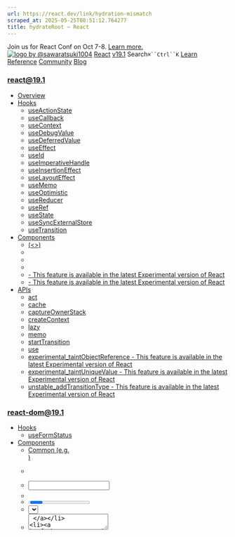 ```yaml
---
url: https://react.dev/link/hydration-mismatch
scraped_at: 2025-05-25T08:51:12.764277
title: hydrateRoot – React
---
```


Join us for React Conf on Oct 7-8.
[Learn more.](https://conf.react.dev/)
[![logo by @sawaratsuki1004](https://react.dev/_next/image?url=%2Fimages%2Fuwu.png&w=128&q=75)](https://react.dev/)
[React](https://react.dev/)
[v19.1](https://react.dev/versions)
Search`⌘``Ctrl``K`
[Learn](https://react.dev/learn)
[Reference](https://react.dev/reference/react)
[Community](https://react.dev/community)
[Blog](https://react.dev/blog)
[](https://react.dev/community/translations)
[](https://github.com/facebook/react/releases)
### react@19.1
  * [Overview ](https://react.dev/reference/react "Overview")
  * [Hooks ](https://react.dev/reference/react/hooks "Hooks")
    * [useActionState ](https://react.dev/reference/react/useActionState "useActionState")
    * [useCallback ](https://react.dev/reference/react/useCallback "useCallback")
    * [useContext ](https://react.dev/reference/react/useContext "useContext")
    * [useDebugValue ](https://react.dev/reference/react/useDebugValue "useDebugValue")
    * [useDeferredValue ](https://react.dev/reference/react/useDeferredValue "useDeferredValue")
    * [useEffect ](https://react.dev/reference/react/useEffect "useEffect")
    * [useId ](https://react.dev/reference/react/useId "useId")
    * [useImperativeHandle ](https://react.dev/reference/react/useImperativeHandle "useImperativeHandle")
    * [useInsertionEffect ](https://react.dev/reference/react/useInsertionEffect "useInsertionEffect")
    * [useLayoutEffect ](https://react.dev/reference/react/useLayoutEffect "useLayoutEffect")
    * [useMemo ](https://react.dev/reference/react/useMemo "useMemo")
    * [useOptimistic ](https://react.dev/reference/react/useOptimistic "useOptimistic")
    * [useReducer ](https://react.dev/reference/react/useReducer "useReducer")
    * [useRef ](https://react.dev/reference/react/useRef "useRef")
    * [useState ](https://react.dev/reference/react/useState "useState")
    * [useSyncExternalStore ](https://react.dev/reference/react/useSyncExternalStore "useSyncExternalStore")
    * [useTransition ](https://react.dev/reference/react/useTransition "useTransition")
  * [Components ](https://react.dev/reference/react/components "Components")
    * [<Fragment> (<>) ](https://react.dev/reference/react/Fragment "<Fragment> \(<>\)")
    * [<Profiler> ](https://react.dev/reference/react/Profiler "<Profiler>")
    * [<StrictMode> ](https://react.dev/reference/react/StrictMode "<StrictMode>")
    * [<Suspense> ](https://react.dev/reference/react/Suspense "<Suspense>")
    * [<Activity> - This feature is available in the latest Experimental version of React](https://react.dev/reference/react/Activity "<Activity>")
    * [<ViewTransition> - This feature is available in the latest Experimental version of React](https://react.dev/reference/react/ViewTransition "<ViewTransition>")
  * [APIs ](https://react.dev/reference/react/apis "APIs")
    * [act ](https://react.dev/reference/react/act "act")
    * [cache ](https://react.dev/reference/react/cache "cache")
    * [captureOwnerStack ](https://react.dev/reference/react/captureOwnerStack "captureOwnerStack")
    * [createContext ](https://react.dev/reference/react/createContext "createContext")
    * [lazy ](https://react.dev/reference/react/lazy "lazy")
    * [memo ](https://react.dev/reference/react/memo "memo")
    * [startTransition ](https://react.dev/reference/react/startTransition "startTransition")
    * [use ](https://react.dev/reference/react/use "use")
    * [experimental_taintObjectReference  - This feature is available in the latest Experimental version of React](https://react.dev/reference/react/experimental_taintObjectReference "experimental_taintObjectReference")
    * [experimental_taintUniqueValue  - This feature is available in the latest Experimental version of React](https://react.dev/reference/react/experimental_taintUniqueValue "experimental_taintUniqueValue")
    * [unstable_addTransitionType  - This feature is available in the latest Experimental version of React](https://react.dev/reference/react/addTransitionType "unstable_addTransitionType")
### react-dom@19.1
  * [Hooks ](https://react.dev/reference/react-dom/hooks "Hooks")
    * [useFormStatus ](https://react.dev/reference/react-dom/hooks/useFormStatus "useFormStatus")
  * [Components ](https://react.dev/reference/react-dom/components "Components")
    * [Common (e.g. <div>) ](https://react.dev/reference/react-dom/components/common "Common \(e.g. <div>\)")
    * [<form> ](https://react.dev/reference/react-dom/components/form "<form>")
    * [<input> ](https://react.dev/reference/react-dom/components/input "<input>")
    * [<option> ](https://react.dev/reference/react-dom/components/option "<option>")
    * [<progress> ](https://react.dev/reference/react-dom/components/progress "<progress>")
    * [<select> ](https://react.dev/reference/react-dom/components/select "<select>")
    * [<textarea> ](https://react.dev/reference/react-dom/components/textarea "<textarea>")
    * [<link> ](https://react.dev/reference/react-dom/components/link "<link>")
    * [<meta> ](https://react.dev/reference/react-dom/components/meta "<meta>")
    * [<script> ](https://react.dev/reference/react-dom/components/script "<script>")
    * [<style> ](https://react.dev/reference/react-dom/components/style "<style>")
    * [<title> ](https://react.dev/reference/react-dom/components/title "<title>")
  * [APIs ](https://react.dev/reference/react-dom "APIs")
    * [createPortal ](https://react.dev/reference/react-dom/createPortal "createPortal")
    * [flushSync ](https://react.dev/reference/react-dom/flushSync "flushSync")
    * [preconnect ](https://react.dev/reference/react-dom/preconnect "preconnect")
    * [prefetchDNS ](https://react.dev/reference/react-dom/prefetchDNS "prefetchDNS")
    * [preinit ](https://react.dev/reference/react-dom/preinit "preinit")
    * [preinitModule ](https://react.dev/reference/react-dom/preinitModule "preinitModule")
    * [preload ](https://react.dev/reference/react-dom/preload "preload")
    * [preloadModule ](https://react.dev/reference/react-dom/preloadModule "preloadModule")
  * [Client APIs ](https://react.dev/reference/react-dom/client "Client APIs")
    * [createRoot ](https://react.dev/reference/react-dom/client/createRoot "createRoot")
    * [hydrateRoot ](https://react.dev/reference/react-dom/client/hydrateRoot "hydrateRoot")
  * [Server APIs ](https://react.dev/reference/react-dom/server "Server APIs")
    * [renderToPipeableStream ](https://react.dev/reference/react-dom/server/renderToPipeableStream "renderToPipeableStream")
    * [renderToReadableStream ](https://react.dev/reference/react-dom/server/renderToReadableStream "renderToReadableStream")
    * [renderToStaticMarkup ](https://react.dev/reference/react-dom/server/renderToStaticMarkup "renderToStaticMarkup")
    * [renderToString ](https://react.dev/reference/react-dom/server/renderToString "renderToString")
  * [Static APIs ](https://react.dev/reference/react-dom/static "Static APIs")
    * [prerender ](https://react.dev/reference/react-dom/static/prerender "prerender")
    * [prerenderToNodeStream ](https://react.dev/reference/react-dom/static/prerenderToNodeStream "prerenderToNodeStream")
### Rules of React
  * [Overview ](https://react.dev/reference/rules "Overview")
    * [Components and Hooks must be pure ](https://react.dev/reference/rules/components-and-hooks-must-be-pure "Components and Hooks must be pure")
    * [React calls Components and Hooks ](https://react.dev/reference/rules/react-calls-components-and-hooks "React calls Components and Hooks")
    * [Rules of Hooks ](https://react.dev/reference/rules/rules-of-hooks "Rules of Hooks")
### React Server Components
  * [Server Components ](https://react.dev/reference/rsc/server-components "Server Components")
  * [Server Functions ](https://react.dev/reference/rsc/server-functions "Server Functions")
  * [Directives ](https://react.dev/reference/rsc/directives "Directives")
    * ['use client' ](https://react.dev/reference/rsc/use-client "'use client'")
    * ['use server' ](https://react.dev/reference/rsc/use-server "'use server'")
### Legacy APIs
  * [Legacy React APIs ](https://react.dev/reference/react/legacy "Legacy React APIs")
    * [Children ](https://react.dev/reference/react/Children "Children")
    * [cloneElement ](https://react.dev/reference/react/cloneElement "cloneElement")
    * [Component ](https://react.dev/reference/react/Component "Component")
    * [createElement ](https://react.dev/reference/react/createElement "createElement")
    * [createRef ](https://react.dev/reference/react/createRef "createRef")
    * [forwardRef ](https://react.dev/reference/react/forwardRef "forwardRef")
    * [isValidElement ](https://react.dev/reference/react/isValidElement "isValidElement")
    * [PureComponent ](https://react.dev/reference/react/PureComponent "PureComponent")


Is this page useful?
[API Reference](https://react.dev/reference/react)
[Client APIs](https://react.dev/reference/react-dom/client)
# hydrateRoot[](https://react.dev/reference/react-dom/client/hydrateRoot#undefined "Link for this heading")
`hydrateRoot` lets you display React components inside a browser DOM node whose HTML content was previously generated by [`react-dom/server`.](https://react.dev/reference/react-dom/server)
```

const root = hydrateRoot(domNode, reactNode, options?)

```

  * [Reference ](https://react.dev/reference/react-dom/client/hydrateRoot#reference)
    * [`hydrateRoot(domNode, reactNode, options?)` ](https://react.dev/reference/react-dom/client/hydrateRoot#hydrateroot)
    * [`root.render(reactNode)` ](https://react.dev/reference/react-dom/client/hydrateRoot#root-render)
    * [`root.unmount()` ](https://react.dev/reference/react-dom/client/hydrateRoot#root-unmount)
  * [Usage ](https://react.dev/reference/react-dom/client/hydrateRoot#usage)
    * [Hydrating server-rendered HTML ](https://react.dev/reference/react-dom/client/hydrateRoot#hydrating-server-rendered-html)
    * [Hydrating an entire document ](https://react.dev/reference/react-dom/client/hydrateRoot#hydrating-an-entire-document)
    * [Suppressing unavoidable hydration mismatch errors ](https://react.dev/reference/react-dom/client/hydrateRoot#suppressing-unavoidable-hydration-mismatch-errors)
    * [Handling different client and server content ](https://react.dev/reference/react-dom/client/hydrateRoot#handling-different-client-and-server-content)
    * [Updating a hydrated root component ](https://react.dev/reference/react-dom/client/hydrateRoot#updating-a-hydrated-root-component)
    * [Error logging in production ](https://react.dev/reference/react-dom/client/hydrateRoot#error-logging-in-production)
  * [Troubleshooting ](https://react.dev/reference/react-dom/client/hydrateRoot#troubleshooting)
    * [I’m getting an error: “You passed a second argument to root.render” ](https://react.dev/reference/react-dom/client/hydrateRoot#im-getting-an-error-you-passed-a-second-argument-to-root-render)


## Reference [](https://react.dev/reference/react-dom/client/hydrateRoot#reference "Link for Reference ")
### `hydrateRoot(domNode, reactNode, options?)` [](https://react.dev/reference/react-dom/client/hydrateRoot#hydrateroot "Link for this heading")
Call `hydrateRoot` to “attach” React to existing HTML that was already rendered by React in a server environment.
```

import { hydrateRoot } from 'react-dom/client';
const domNode = document.getElementById('root');
const root = hydrateRoot(domNode, reactNode);

```

React will attach to the HTML that exists inside the `domNode`, and take over managing the DOM inside it. An app fully built with React will usually only have one `hydrateRoot` call with its root component.
[See more examples below.](https://react.dev/reference/react-dom/client/hydrateRoot#usage)
#### Parameters [](https://react.dev/reference/react-dom/client/hydrateRoot#parameters "Link for Parameters ")
  * `domNode`: A [DOM element](https://developer.mozilla.org/en-US/docs/Web/API/Element) that was rendered as the root element on the server.
  * `reactNode`: The “React node” used to render the existing HTML. This will usually be a piece of JSX like `<App />` which was rendered with a `ReactDOM Server` method such as `renderToPipeableStream(<App />)`.
  * **optional** `options`: An object with options for this React root.
    * **optional** `onCaughtError`: Callback called when React catches an error in an Error Boundary. Called with the `error` caught by the Error Boundary, and an `errorInfo` object containing the `componentStack`.
    * **optional** `onUncaughtError`: Callback called when an error is thrown and not caught by an Error Boundary. Called with the `error` that was thrown and an `errorInfo` object containing the `componentStack`.
    * **optional** `onRecoverableError`: Callback called when React automatically recovers from errors. Called with the `error` React throws, and an `errorInfo` object containing the `componentStack`. Some recoverable errors may include the original error cause as `error.cause`.
    * **optional** `identifierPrefix`: A string prefix React uses for IDs generated by [`useId`.](https://react.dev/reference/react/useId) Useful to avoid conflicts when using multiple roots on the same page. Must be the same prefix as used on the server.


#### Returns [](https://react.dev/reference/react-dom/client/hydrateRoot#returns "Link for Returns ")
`hydrateRoot` returns an object with two methods: [`render`](https://react.dev/reference/react-dom/client/hydrateRoot#root-render) and [`unmount`.](https://react.dev/reference/react-dom/client/hydrateRoot#root-unmount)
#### Caveats [](https://react.dev/reference/react-dom/client/hydrateRoot#caveats "Link for Caveats ")
  * `hydrateRoot()` expects the rendered content to be identical with the server-rendered content. You should treat mismatches as bugs and fix them.
  * In development mode, React warns about mismatches during hydration. There are no guarantees that attribute differences will be patched up in case of mismatches. This is important for performance reasons because in most apps, mismatches are rare, and so validating all markup would be prohibitively expensive.
  * You’ll likely have only one `hydrateRoot` call in your app. If you use a framework, it might do this call for you.
  * If your app is client-rendered with no HTML rendered already, using `hydrateRoot()` is not supported. Use [`createRoot()`](https://react.dev/reference/react-dom/client/createRoot) instead.


### `root.render(reactNode)` [](https://react.dev/reference/react-dom/client/hydrateRoot#root-render "Link for this heading")
Call `root.render` to update a React component inside a hydrated React root for a browser DOM element.
```

root.render(<App />);

```

React will update `<App />` in the hydrated `root`.
[See more examples below.](https://react.dev/reference/react-dom/client/hydrateRoot#usage)
#### Parameters [](https://react.dev/reference/react-dom/client/hydrateRoot#root-render-parameters "Link for Parameters ")
  * `reactNode`: A “React node” that you want to update. This will usually be a piece of JSX like `<App />`, but you can also pass a React element constructed with [`createElement()`](https://react.dev/reference/react/createElement), a string, a number, `null`, or `undefined`.


#### Returns [](https://react.dev/reference/react-dom/client/hydrateRoot#root-render-returns "Link for Returns ")
`root.render` returns `undefined`.
#### Caveats [](https://react.dev/reference/react-dom/client/hydrateRoot#root-render-caveats "Link for Caveats ")
  * If you call `root.render` before the root has finished hydrating, React will clear the existing server-rendered HTML content and switch the entire root to client rendering.


### `root.unmount()` [](https://react.dev/reference/react-dom/client/hydrateRoot#root-unmount "Link for this heading")
Call `root.unmount` to destroy a rendered tree inside a React root.
```

root.unmount();

```

An app fully built with React will usually not have any calls to `root.unmount`.
This is mostly useful if your React root’s DOM node (or any of its ancestors) may get removed from the DOM by some other code. For example, imagine a jQuery tab panel that removes inactive tabs from the DOM. If a tab gets removed, everything inside it (including the React roots inside) would get removed from the DOM as well. You need to tell React to “stop” managing the removed root’s content by calling `root.unmount`. Otherwise, the components inside the removed root won’t clean up and free up resources like subscriptions.
Calling `root.unmount` will unmount all the components in the root and “detach” React from the root DOM node, including removing any event handlers or state in the tree.
#### Parameters [](https://react.dev/reference/react-dom/client/hydrateRoot#root-unmount-parameters "Link for Parameters ")
`root.unmount` does not accept any parameters.
#### Returns [](https://react.dev/reference/react-dom/client/hydrateRoot#root-unmount-returns "Link for Returns ")
`root.unmount` returns `undefined`.
#### Caveats [](https://react.dev/reference/react-dom/client/hydrateRoot#root-unmount-caveats "Link for Caveats ")
  * Calling `root.unmount` will unmount all the components in the tree and “detach” React from the root DOM node.
  * Once you call `root.unmount` you cannot call `root.render` again on the root. Attempting to call `root.render` on an unmounted root will throw a “Cannot update an unmounted root” error.


## Usage [](https://react.dev/reference/react-dom/client/hydrateRoot#usage "Link for Usage ")
### Hydrating server-rendered HTML [](https://react.dev/reference/react-dom/client/hydrateRoot#hydrating-server-rendered-html "Link for Hydrating server-rendered HTML ")
If your app’s HTML was generated by [`react-dom/server`](https://react.dev/reference/react-dom/client/createRoot), you need to _hydrate_ it on the client.
```

import { hydrateRoot } from 'react-dom/client';
hydrateRoot(document.getElementById('root'), <App />);

```

This will hydrate the server HTML inside the browser DOM node with the React component for your app. Usually, you will do it once at startup. If you use a framework, it might do this behind the scenes for you.
To hydrate your app, React will “attach” your components’ logic to the initial generated HTML from the server. Hydration turns the initial HTML snapshot from the server into a fully interactive app that runs in the browser.
index.jsindex.htmlApp.js
index.js
ResetFork
9
1
2
3
4
5
6
7
8
9
import './styles.css';
import { hydrateRoot } from 'react-dom/client';
import App from './App.js';
hydrateRoot(
document.getElementById('root'),
<App />
);
You shouldn’t need to call `hydrateRoot` again or to call it in more places. From this point on, React will be managing the DOM of your application. To update the UI, your components will [use state](https://react.dev/reference/react/useState) instead.
### Pitfall
The React tree you pass to `hydrateRoot` needs to produce **the same output** as it did on the server.
This is important for the user experience. The user will spend some time looking at the server-generated HTML before your JavaScript code loads. Server rendering creates an illusion that the app loads faster by showing the HTML snapshot of its output. Suddenly showing different content breaks that illusion. This is why the server render output must match the initial render output on the client.
The most common causes leading to hydration errors include:
  * Extra whitespace (like newlines) around the React-generated HTML inside the root node.
  * Using checks like `typeof window !== 'undefined'` in your rendering logic.
  * Using browser-only APIs like [`window.matchMedia`](https://developer.mozilla.org/en-US/docs/Web/API/Window/matchMedia) in your rendering logic.
  * Rendering different data on the server and the client.


React recovers from some hydration errors, but **you must fix them like other bugs.** In the best case, they’ll lead to a slowdown; in the worst case, event handlers can get attached to the wrong elements.
### Hydrating an entire document [](https://react.dev/reference/react-dom/client/hydrateRoot#hydrating-an-entire-document "Link for Hydrating an entire document ")
Apps fully built with React can render the entire document as JSX, including the [`<html>`](https://developer.mozilla.org/en-US/docs/Web/HTML/Element/html) tag:
```

function App() {
 return (
  <html>
   <head>
    <meta charSet="utf-8" />
    <meta name="viewport" content="width=device-width, initial-scale=1" />
    <link rel="stylesheet" href="/styles.css"></link>
    <title>My app</title>
   </head>
   <body>
    <Router />
   </body>
  </html>
 );
}

```

To hydrate the entire document, pass the [`document`](https://developer.mozilla.org/en-US/docs/Web/API/Window/document) global as the first argument to `hydrateRoot`:
```

import { hydrateRoot } from 'react-dom/client';
import App from './App.js';
hydrateRoot(document, <App />);

```

### Suppressing unavoidable hydration mismatch errors [](https://react.dev/reference/react-dom/client/hydrateRoot#suppressing-unavoidable-hydration-mismatch-errors "Link for Suppressing unavoidable hydration mismatch errors ")
If a single element’s attribute or text content is unavoidably different between the server and the client (for example, a timestamp), you may silence the hydration mismatch warning.
To silence hydration warnings on an element, add `suppressHydrationWarning={true}`:
index.jsindex.htmlApp.js
App.js
Reset[Fork](https://codesandbox.io/api/v1/sandboxes/define?parameters=N4IgZglgNgpgziAXKOAnAxgeggOwCYwAeAdAFYLIjoD2OALjPUiBALYAO1qdABAOTFMcOgE9YcYujhw-AbgA6ONp249gPABYi8qAIYMAStWq8AvjzCpqrfqhi70dALR5rmdFAiM6cxcq68AILs7BZWNgKYwexkMgo4ilo6-jBGJgAUrugArqzexADmMHQAorB59ABCIgCSeOl8ViZ8AJQANDwAPNE8mAB8LfEgbSxwlbi6qCJIYLpQcDCmI-wOANa6RbG0SKA09N7MwIo8PPIgOLp5Z4inIHYOdMQEAG5nbce3zzCocBC017cAAzEYGAt4fM6sXS4AFnIQYbD4IixcE4E5nODoVAQdh0OAAo5ok63YSTOiwu72RxOTHY3FwHik7io4m3ABG2WgeAp92ptJxeJ4HK5LOJZwYwh5VOc_PpPAlvCcTkYzwAvORXKxReiQDBSDBHFKHjSsQKGXqDeSQB8lhCQAR2IwCDh0F58Ug1B8dbyrTczgA9ACMAE5iIGQdrbj6XNYKUHQ-GwcMvVHpSa6Xi4wBWEER61E21Es4vAAiMEdSJdboJpkUpmGo3GFymMzmCyWIHY2TZniwuAIJA0dFYUB2VFoDCYiBAnQAhEqPgAJAAqAFkADI8PaT3i4X4ELp4CDPHgQPCqs5NK19Yi3zqYI_PPofADuugZRRw3xSeDC1h4PRsiIPDRpqQjfF8qDEIoSrPjgnSPqe56XsY16dBogZ9AAwtkqB2PQPAlikNxzkqPCwYCgaYJRmAAEyAvR94YX096PnBDYQGMEwtogszzIsIxoFg0SxGO24HNORAqLwBCzNkUC8GA2QunQfxotE6QtJ6RJ2HQuFoukKboYGjLZCEdjSIu2h6KptAAOqTEoOAFKqwB0Kg2SLHBrInDheHeIRxFqF-L6BQwmnEHQ1DrtQ6BzDAREMAAyu5uAFJptZEicTGYR8gx1ooHFcc20y8W2AkgEJQiiOIkjSGJE4SSAABU2knGy1CEDSEAAF5pTcHWoAQqBOB1hDxJligdXgwGEicYATk4sysNAIg3HAug4HANLfBAYDxCcUKoAUuA3PR7DjR8Kx4Eezk3ICE2KIkJlzTwR0nTgThRew90HRYi2_D1MBnbRF2PQkOAaLRbVvZMH1fdQP08A9HwLfQ3VA2dgJgwVEMaAAzDD724AjSMo0SaMyr1wM8IGAAcOM4JNkMACxE3DJPfb9qMA9TNyBgAbIzzMaFm7PHZziPcxTvOY7TLPC09kMC-L8Nc8jf2UxjNOBqDl1M0rNAHq9WuAzrxC0TArDg4o8kw9dt0FE4uCeF-NJ0GSWOKxDRVNpMpV8e2HYMBwUApMwWL2AwTjRroIQgKYQA&query=file%3D%252Fsrc%252FApp.js%26utm_medium%3Dsandpack&environment=create-react-app "Open in CodeSandbox")
```
export default function App() {
 return (
  <h1 suppressHydrationWarning={true}>
   Current Date: {new Date().toLocaleDateString()}
  </h1>
 );
}

```

This only works one level deep, and is intended to be an escape hatch. Don’t overuse it. React will **not** attempt to patch mismatched text content.
### Handling different client and server content [](https://react.dev/reference/react-dom/client/hydrateRoot#handling-different-client-and-server-content "Link for Handling different client and server content ")
If you intentionally need to render something different on the server and the client, you can do a two-pass rendering. Components that render something different on the client can read a [state variable](https://react.dev/reference/react/useState) like `isClient`, which you can set to `true` in an [Effect](https://react.dev/reference/react/useEffect):
index.jsindex.htmlApp.js
App.js
Reset[Fork](https://codesandbox.io/api/v1/sandboxes/define?parameters=N4IgZglgNgpgziAXKOAnAxgeggOwCYwAeAdAFYLIjoD2OALjPUiBALYAO1qdABAOTFMcOgE9YcYujhw-AbgA6ONp249gPABYi8qAIYMAStWq8AvjzCpqrfqhi70dALR5rmdFAiM6cxcq68AILs7BZWNgKYwexkMgo4ilo6-jBGJgAUrugArqzexADmMHQAorB59ABCIgCSeOl8ViZ8AJQANDwAPNE8mAB8LfEgbSxwlbi6qCJIYLpQcDCmI-wOANa6RbG0SKA09N7MwIo8PPIgOLp5Z4inIHYOdMQEAG5nbce3zzCocBC017cAAzEYGAt4fM6sXS4AFnIQYbD4IixcE4E5nODoVAQdh0OAAo5ok63YSTOiwu72RxOTHY3FwHik7io4m3ABG2WgeAp92ptJxeJ4HK5LOJZwYwh5VOc_PpPAlvCcTkYzwAvORXKxReiQDBSDBHFKHjSsQKGXqDeSQB8lhCQAR2IwCDh0F58Ug1B8dbyrTczgA9ACMAE5iIGQdrbj6XNYKUHQ-GwcMvVHpSa6Xi4wBWEER61E21Es4vAAiMEdSJdboJpkUpmGo3GFymMzmCyWIHY2TZniwuAIJA0dFYUB2VFoDCYiBAnQAhEqPgAJAAqAFkADI8PaT3i4X4ELp4CDPHgQPCqs5NK19Yi3zqYI_PPofADuugZRRw3xSeDC1h4PRsiIPDRpqQjfF8qDEIoSrPjgnSPqe56XsY16dBogZ9DUDIAMoQd894YX096PnBDYQGMEwtogszzIsIxoFg0SxGO24HNO_iqOo2QLDhdApB0PEwCUYBgJaPDmJY_6XtKZzxIoRAqLwBCzNkUC8GA2QunQfxotE6QtJ6RJ7MIPAANoUQAwp43gdAsdDYdZXj0AAujwqo8EJfEpOktELIMigfEJIliY46QGe5fRGay9mOTZ9DpHQqDZDAAUFh0ZkuWlHx2HQ2SoGi6QpuhmEpicwBWfFvAAPz8NhPBOd4fA8DcfD1XhqCQXwtZEichGlUSaU9eRlHNtMNFtvRICMUIojiJI0isRO7EgAAVNFQrUIQNIQAAXrgBQ3GyXAEKgTjHYQ8Q9Yox14MBhInGAE5OLMrDQCINxwLoOBwDS3wQGA8QnFCqAFLgNwAEyAuwl0fCseBHjgh08ICV2BTgGEbSDYM4E4dDUOwNyox8T30Dtu0wJDEMw2jCQYxDWOTDjeME0TQMWM9vwU5D0Owzg10YwAzIzoO4CzhMo-zpMyntlM8IGAAcNN1ujGgACwi8z-MS8TRLS-TcuBgAbMr_Oq1mmti9rbMk5zss3IGaumwLGhG5buPW5Lttk1zhvU3zAs0AeD0cz79vy8QEMwKwtOKGpG3w4jBROLgnhfjS_HcDzzvoyNTaTONfmLB2DAcFAKTMFi9gME40a6CEICmEAA&query=file%3D%252Fsrc%252FApp.js%26utm_medium%3Dsandpack&environment=create-react-app "Open in CodeSandbox")
```
import { useState, useEffect } from "react";
export default function App() {
 const [isClient, setIsClient] = useState(false);
 useEffect(() => {
  setIsClient(true);
 }, []);
 return (
  <h1>
   {isClient ? 'Is Client' : 'Is Server'}
  </h1>
 );
}

```

This way the initial render pass will render the same content as the server, avoiding mismatches, but an additional pass will happen synchronously right after hydration.
### Pitfall
This approach makes hydration slower because your components have to render twice. Be mindful of the user experience on slow connections. The JavaScript code may load significantly later than the initial HTML render, so rendering a different UI immediately after hydration may also feel jarring to the user.
### Updating a hydrated root component [](https://react.dev/reference/react-dom/client/hydrateRoot#updating-a-hydrated-root-component "Link for Updating a hydrated root component ")
After the root has finished hydrating, you can call [`root.render`](https://react.dev/reference/react-dom/client/hydrateRoot#root-render) to update the root React component. **Unlike with[`createRoot`](https://react.dev/reference/react-dom/client/createRoot), you don’t usually need to do this because the initial content was already rendered as HTML.**
If you call `root.render` at some point after hydration, and the component tree structure matches up with what was previously rendered, React will [preserve the state.](https://react.dev/learn/preserving-and-resetting-state) Notice how you can type in the input, which means that the updates from repeated `render` calls every second in this example are not destructive:
index.jsindex.htmlApp.js
index.js
Reset[Fork](https://codesandbox.io/api/v1/sandboxes/define?parameters=N4IgZglgNgpgziAXKOAnAxgeggOwCYwAeAdAFYLIjoD2OALjPUiBALYAO1qdABMDwAsAnnlQBDBgCVq1XgF8eYVNVY8A5Khhj0dALR4VmdFAiM6agNwAdHG07d1xTHDpDYcYujhxLNu114AQXZ2RWVVNSdg9jIfaxwbGhwXHmVZHgBeQRFxKRk6AAobHh4DdABXVjNiAHMYOgBRWCr6ACEhAEk8Ao18tQBKABpingAeaJ4acvoYVAzgAAYFTAA-G374m1heCEyeBfi4eo6Z1AA3MSgCgv7Mlb4RtLpiTXxZgvGQyepphjngCDLFYbEYQADUYPickGPAAjAsESCcCBBiw4K1cGJUEIkGBLkdoSB2NoANZiOqxWhIUBJBhMRAgYAjKwgHBiKosxA8FmabTPAhnFnDHAlFlnWZwCC0TnckALYjyhZC5kgVhiXAylnODDYN4kcjKkWyuDoVAQdh0OAyplG0UgFxYuiakC8nS6E1mi1wHgO7iGkp2gBG5WgeGdrr0HvNlp4wdD_oDLIYLnDWjdUa9PGTvF0ukYZwy5AMrATdpgpBgOlTfPdpuj3vLladIBG0JVBHYjAIOHQpitSAettlEedAD1YQBOYiwhWl4dpvTFseT6ezlEjO0R2uey1jgCsCrXreFdoFABEYJ23j2-9a5DY5Ci0Ri2djcfiYIT2OVAyYsLgCBIAQ6FYKBqSoWg6ToZhRgAQlzEZAigKAeAACQAFQAWQAGW-GZ6B4XBJQIMY8AgM5CLwDIeXyFkVmIBjRkwMiznuAB3MQrSNOocFmCQYDwWMhFSLtZlwGoxgmVYeDYiA6AEESa2LZxZnFVBiBsXM1hwUYWMo6iXVokAVlGARYRWVCYGQ6gYTYrgoDwWCxng3QeC0hYmLMkzcG_Xh2CgbQYAEagHNmAz0KETsfRUeoBHEwRZhgLUTOY8jtKfCB0UxN9EDxKACVRNAsGiWJwNpMxmCIexeAIPFyigXgwGmHQpRFaICmAKZTjkW4bRKTQ6HKVARSKIdRm0gMA1M8zLOs2z7Mcvgur-ORPPMjcpp88o_IC9AgpCgg5hZCKorgGL5PigREpZHhVg2piJp4JF72RVFMpfLEcVyj9CSK5xXHcTxvDKyCKoZAAqQcSkDahCHdCAAC9xK5GHUEO3QYcIKEbBsGG8GEvrFEg3Q8VYaAhC5OAxGSd0xLAeISjVVAalwLkACYFnYLGRmJPAyJwGouQOB8cZwMyoZ4JmWZwXQ6GodghYZon6HhhGYHZtmuexhIxbZiWpdwWX5cVkYwGJyU1fZznuZwF6bAEABmfWsWlo2Ff2JWzZVi31bhAAOLWRZ1gQABZneZw25fd4WjS9yNEd92EADZA9t0WBD3cPXajk3Y_NhOuVhEPU7tsWk6zyPjY90388tuFNZt0uaBIwm49VxPiDZmBWG1mx6ol3n-ZqXRcBMXj3ToR0rZL0WMqy18vryglCQYDgAoYZhTS0BhdC3MQQhAOQgA&query=file%3D%252Fsrc%252Findex.js%26utm_medium%3Dsandpack&environment=create-react-app "Open in CodeSandbox")
```
import { hydrateRoot } from 'react-dom/client';
import './styles.css';
import App from './App.js';
const root = hydrateRoot(
 document.getElementById('root'),
 <App counter={0} />
);
let i = 0;
setInterval(() => {
 root.render(<App counter={i} />);
 i++;
}, 1000);

```

It is uncommon to call [`root.render`](https://react.dev/reference/react-dom/client/hydrateRoot#root-render) on a hydrated root. Usually, you’ll [update state](https://react.dev/reference/react/useState) inside one of the components instead.
### Error logging in production [](https://react.dev/reference/react-dom/client/hydrateRoot#error-logging-in-production "Link for Error logging in production ")
By default, React will log all errors to the console. To implement your own error reporting, you can provide the optional error handler root options `onUncaughtError`, `onCaughtError` and `onRecoverableError`:
```

import { hydrateRoot } from "react-dom/client";
import App from "./App.js";
import { reportCaughtError } from "./reportError";
const container = document.getElementById("root");
const root = hydrateRoot(container, <App />, {
 onCaughtError: (error, errorInfo) => {
  if (error.message !== "Known error") {
   reportCaughtError({
    error,
    componentStack: errorInfo.componentStack,
   });
  }
 },
});

```

The onCaughtError option is a function called with two arguments:
  1. The error that was thrown.
  2. An errorInfo object that contains the componentStack of the error.


Together with `onUncaughtError` and `onRecoverableError`, you can implement your own error reporting system:
index.jsreportError.jsApp.js
index.js
ResetFork
```
import { hydrateRoot } from "react-dom/client";
import App from "./App.js";
import {
 onCaughtErrorProd,
 onRecoverableErrorProd,
 onUncaughtErrorProd,
} from "./reportError";
const container = document.getElementById("root");
hydrateRoot(container, <App />, {
 // Keep in mind to remove these options in development to leverage
 // React's default handlers or implement your own overlay for development.
 // The handlers are only specfied unconditionally here for demonstration purposes.
 onCaughtError: onCaughtErrorProd,
 onRecoverableError: onRecoverableErrorProd,
 onUncaughtError: onUncaughtErrorProd,
});

```

Show more
## Troubleshooting [](https://react.dev/reference/react-dom/client/hydrateRoot#troubleshooting "Link for Troubleshooting ")
### I’m getting an error: “You passed a second argument to root.render” [](https://react.dev/reference/react-dom/client/hydrateRoot#im-getting-an-error-you-passed-a-second-argument-to-root-render "Link for I’m getting an error: “You passed a second argument to root.render” ")
A common mistake is to pass the options for `hydrateRoot` to `root.render(...)`:
Console
Warning: You passed a second argument to root.render(…) but it only accepts one argument.
To fix, pass the root options to `hydrateRoot(...)`, not `root.render(...)`:
```

// 🚩 Wrong: root.render only takes one argument.
root.render(App, {onUncaughtError});
// ✅ Correct: pass options to createRoot.
const root = hydrateRoot(container, <App />, {onUncaughtError});

```

[PreviouscreateRoot](https://react.dev/reference/react-dom/client/createRoot)[NextServer APIs](https://react.dev/reference/react-dom/server)
[](https://opensource.fb.com/)
Copyright © Meta Platforms, Inc
no uwu plz
uwu?
Logo by[@sawaratsuki1004](https://twitter.com/sawaratsuki1004)
[Learn React](https://react.dev/learn)
[Quick Start](https://react.dev/learn)
[Installation](https://react.dev/learn/installation)
[Describing the UI](https://react.dev/learn/describing-the-ui)
[Adding Interactivity](https://react.dev/learn/adding-interactivity)
[Managing State](https://react.dev/learn/managing-state)
[Escape Hatches](https://react.dev/learn/escape-hatches)
[API Reference](https://react.dev/reference/react)
[React APIs](https://react.dev/reference/react)
[React DOM APIs](https://react.dev/reference/react-dom)
[Community](https://react.dev/community)
[Code of Conduct](https://github.com/facebook/react/blob/main/CODE_OF_CONDUCT.md)
[Meet the Team](https://react.dev/community/team)
[Docs Contributors](https://react.dev/community/docs-contributors)
[Acknowledgements](https://react.dev/community/acknowledgements)
More
[Blog](https://react.dev/blog)
[React Native](https://reactnative.dev/)
[Privacy](https://opensource.facebook.com/legal/privacy)
[Terms](https://opensource.fb.com/legal/terms/)
[](https://www.facebook.com/react)[](https://twitter.com/reactjs)[](https://bsky.app/profile/react.dev)[](https://github.com/facebook/react)
## On this page
  * [Overview](https://react.dev/reference/react-dom/client/hydrateRoot)
  * [Reference ](https://react.dev/reference/react-dom/client/hydrateRoot#reference)
  * [`hydrateRoot(domNode, reactNode, options?)` ](https://react.dev/reference/react-dom/client/hydrateRoot#hydrateroot)
  * [`root.render(reactNode)` ](https://react.dev/reference/react-dom/client/hydrateRoot#root-render)
  * [`root.unmount()` ](https://react.dev/reference/react-dom/client/hydrateRoot#root-unmount)
  * [Usage ](https://react.dev/reference/react-dom/client/hydrateRoot#usage)
  * [Hydrating server-rendered HTML ](https://react.dev/reference/react-dom/client/hydrateRoot#hydrating-server-rendered-html)
  * [Hydrating an entire document ](https://react.dev/reference/react-dom/client/hydrateRoot#hydrating-an-entire-document)
  * [Suppressing unavoidable hydration mismatch errors ](https://react.dev/reference/react-dom/client/hydrateRoot#suppressing-unavoidable-hydration-mismatch-errors)
  * [Handling different client and server content ](https://react.dev/reference/react-dom/client/hydrateRoot#handling-different-client-and-server-content)
  * [Updating a hydrated root component ](https://react.dev/reference/react-dom/client/hydrateRoot#updating-a-hydrated-root-component)
  * [Error logging in production ](https://react.dev/reference/react-dom/client/hydrateRoot#error-logging-in-production)
  * [Troubleshooting ](https://react.dev/reference/react-dom/client/hydrateRoot#troubleshooting)
  * [I’m getting an error: “You passed a second argument to root.render” ](https://react.dev/reference/react-dom/client/hydrateRoot#im-getting-an-error-you-passed-a-second-argument-to-root-render)



